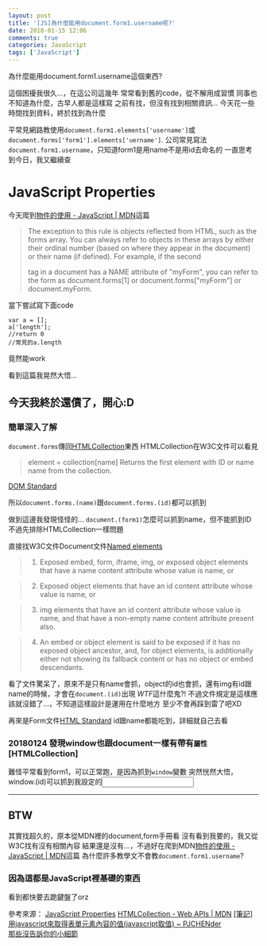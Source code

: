 ```yaml
---
layout: post
title: '[JS]為什麼能用document.form1.username呢?'
date: 2018-01-15 12:06
comments: true
categories: JavaScript
tags: ['JavaScript']
---
```

為什麼能用document.form1.username這個東西?

這個困擾我很久...，在這公司這幾年
常常看到舊的code，從不解用成習慣
同事也不知道為什麼，古早人都是這樣寫
之前有找，但沒有找到相關資訊...
今天花一些時間找到資料，終於找到為什麼

平常見網路教使用`document.form1.elements['username']`或`document.forms['form1'].elements['uername']`.
公司常見寫法`document.form1.username`，只知道form1是用name不是用id去命名的
一直思考到今日，我又繼續查

<!--more-->

# JavaScript Properties

今天爬到[物件的使用 - JavaScript | MDN](https://developer.mozilla.org/zh-TW/docs/Web/JavaScript/Guide/Working_with_Objects#%E7%B5%A6%E7%89%A9%E4%BB%B6%E5%B1%AC%E4%BB%B6%E7%B7%A8%E7%B4%A2%E5%BC%95)這篇

>The exception to this rule is objects reflected from HTML, such as the forms array. You can always refer to objects in these arrays by either their ordinal number (based on where they appear in the document) or their name (if defined). For example, if the second <FORM> tag in a document has a NAME attribute of "myForm", you can refer to the form as document.forms[1] or document.forms["myForm"] or document.myForm.

當下嘗試寫下面code
```
var a = [];
a['length'];
//return 0
//常見的a.length
```
竟然能work

看到這篇我晃然大悟...
## 今天我終於還債了，開心:D


### 簡單深入了解
`document.forms`傳回[HTMLCollection](https://developer.mozilla.org/zh-TW/docs/Web/API/HTMLCollection)東西
HTMLCollection在W3C文件可以看見
>element = collection[name]
    Returns the first element with ID or name name from the collection.

[DOM Standard](https://dom.spec.whatwg.org/#htmlcollection)

所以`document.forms.(name)`跟`document.forms.(id)`都可以抓到

做到這邊我發現怪怪的...
`document.(form1)`怎麼可以抓到name，但不能抓到ID
不過先排除HTMLCollection一樣問題

直接找W3C文件Document文件[Named elements](https://html.spec.whatwg.org/multipage/dom.html#dom-document-nameditem-filter)

> 1. Exposed embed, form, iframe, img, or exposed object elements that have a name content attribute whose value is name, or

> 2. Exposed object elements that have an id content attribute whose value is name, or

> 3. img elements that have an id content attribute whose value is name, and that have a non-empty name content attribute present also.

> 4. An embed or object element is said to be exposed if it has no exposed object ancestor, and, for object elements, is additionally either not showing its fallback content or has no object or embed descendants.

看了文件驚呆了，原來不是只有name會抓，object的id也會抓，還有img有id跟name的時候，才會在`document.(id)`出現
*WTF*這什麼鬼?! 不過文件規定是這樣應該就沒錯了...，不知道這樣設計是運用在什麼地方
至少不會再踩到雷了吧XD

再來是Form文件[HTML Standard](https://html.spec.whatwg.org/multipage/forms.html#dom-form-nameditem)
id跟name都能吃到，詳細就自己去看


### 20180124 發現window也跟document一樣有帶有`屬性`[HTMLCollection]
難怪平常看到form1，可以正常跑，是因為抓到`window`變數
突然恍然大悟，window.(id)可以抓到我設定的<input id=(id)>



----

## BTW

其實找超久的，原本從MDN裡的document,form手冊看
沒有看到我要的，我又從W3C找有沒有相關內容
結果還是沒有...，不過好在爬到MDN[物件的使用 - JavaScript | MDN](https://developer.mozilla.org/zh-TW/docs/Web/JavaScript/Guide/Working_with_Objects#%E7%B5%A6%E7%89%A9%E4%BB%B6%E5%B1%AC%E4%BB%B6%E7%B7%A8%E7%B4%A2%E5%BC%95)這篇
為什麼許多教學文不會教`document.form1.username`?
### 因為這都是JavaScript裡基礎的東西
看到都快要去跪鍵盤了orz

參考來源：
[JavaScript Properties](https://www.w3schools.com/js/js_properties.asp)
[HTMLCollection - Web APIs | MDN](https://developer.mozilla.org/zh-TW/docs/Web/API/HTMLCollection)
[[筆記]用javascript來取得表單元素內容的值(javascript取值) ~ PJCHENder<br>那些沒告訴你的小細節](https://pjchender.blogspot.com/2015/11/javascript.html)